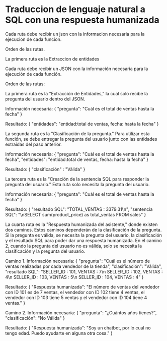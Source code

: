 # Traduccion de lenguaje natural a SQL con una respuesta humanizada


Cada ruta debe recibir un json con la informacion necesaria para la ejecucion de cada funcion.

Orden de las rutas.

La primera ruta es la Extraccion de entidades


Cada ruta debe recibir un JSON con la información necesaria para la ejecución de cada función.

Orden de las rutas:

La primera ruta es la "Extracción de Entidades," la cual solo recibe la pregunta del usuario dentro del JSON.

Información necesaria:
{
  "pregunta": "Cuál es el total de ventas hasta la fecha"
}

Resultado:
{
 "entidades": "entidad:total de ventas, fecha: hasta la fecha"
}

La segunda ruta es la "Clasificación de la pregunta." Para utilizar esta función, se debe entregar la pregunta del usuario junto con las entidades extraídas del paso anterior.

Información necesaria:
{
  "pregunta": "Cuál es el total de ventas hasta la fecha",
  "entidades": "entidad:total de ventas, fecha: hasta la fecha"
}

Resultado:
{
  "clasificación" : "Válida"
}

La tercera ruta es la "Creación de la sentencia SQL para responder la pregunta del usuario." Esta ruta solo necesita la pregunta del usuario.

Información necesaria:
{
  "pregunta": "Cuál es el total de ventas hasta la fecha"
}
  
Resultado:
{
    "resultado SQL": "TOTAL_VENTAS : 3379.31\n",
    "sentencia SQL": "\nSELECT sum(product_price) as total_ventas FROM sales"
}

La cuarta ruta es la "Respuesta humanizada del asistente," donde existen dos caminos. Estos caminos dependerán de la clasificación de la pregunta. Si la pregunta es válida, se necesita la pregunta del usuario, la clasificación y el resultado SQL para poder dar una respuesta humanizada. En el camino 2, cuando la pregunta del usuario no es válida, solo se necesita la clasificación y la pregunta del usuario.

Camino 1.
Información necesaria:
{
  "pregunta": "Cuál es el número de ventas realizadas por cada vendedor de la tienda",
  "clasificación": "Válida",
  "resultado SQL": "SELLER_ID : 101,  VENTAS : 7\n SELLER_ID : 102,  VENTAS : 4\n SELLER_ID : 103,  VENTAS : 5\n SELLER_ID : 104,  VENTAS : 4"
}

Resultado:
{
  "Respuesta humanizada": "El número de ventas del vendedor con ID 101 es de 7 ventas, el vendedor con ID 102 tiene 4 ventas, el vendedor con ID 103 tiene 5 ventas y el vendedor con ID 104 tiene 4 ventas."
}

Camino 2.
Información necesaria:
{
  "pregunta": "¿Cuántos años tienes?",
  "clasificación": "No Válida"
}

Resultado:
{
    "Respuesta humanizada": "Soy un chatbot, por lo cual no tengo edad. Puedo ayudarte en alguna otra cosa."
}